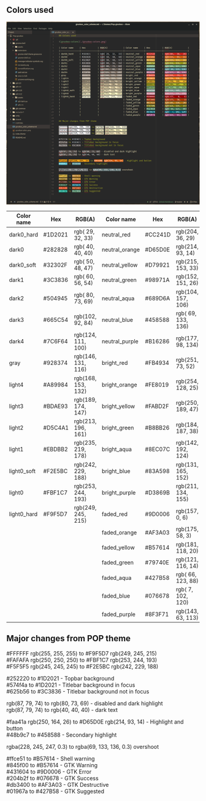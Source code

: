 ## Colors used

![gruvbox-colors](sample-images/atom.png)

| Color name     | Hex          | RGB(A)             | Color name     | Hex          | RGB(A)             |
|----------------|--------------|--------------------|----------------|--------------|--------------------|
| dark0_hard     | #1D2021      | rgb( 29,  32,  33) | neutral_red    | #CC241D      | rgb(204,  36,  29) |
| dark0          | #282828      | rgb( 40,  40,  40) | neutral_orange | #D65D0E      | rgb(214,  93,  14) |
| dark0_soft     | #32302F      | rgb( 50,  48,  47) | neutral_yellow | #D79921      | rgb(215, 153,  33) |
| dark1          | #3C3836      | rgb( 60,  56,  54) | neutral_green  | #98971A      | rgb(152, 151,  26) |
| dark2          | #504945      | rgb( 80,  73,  69) | neutral_aqua   | #689D6A      | rgb(104, 157, 106) |
| dark3          | #665C54      | rgb(102,  92,  84) | neutral_blue   | #458588      | rgb( 69, 133, 136) |
| dark4          | #7C6F64      | rgb(124, 111, 100) | neutral_purple | #B16286      | rgb(177,  98, 134) |
| gray           | #928374      | rgb(146, 131, 116) | bright_red     | #FB4934      | rgb(251,  73,  52) |
| light4         | #A89984      | rgb(168, 153, 132) | bright_orange  | #FE8019      | rgb(254, 128,  25) |
| light3         | #BDAE93      | rgb(189, 174, 147) | bright_yellow  | #FABD2F      | rgb(250, 189,  47) |
| light2         | #D5C4A1      | rgb(213, 196, 161) | bright_green   | #B8BB26      | rgb(184, 187,  38) |
| light1         | #EBDBB2      | rgb(235, 219, 178) | bright_aqua    | #8EC07C      | rgb(142, 192, 124) |
| light0_soft    | #F2E5BC      | rgb(242, 229, 188) | bright_blue    | #83A598      | rgb(131, 165, 152) |
| light0         | #FBF1C7      | rgb(253, 244, 193) | bright_purple  | #D3869B      | rgb(211, 134, 155) |
| light0_hard    | #F9F5D7      | rgb(249, 245, 215) | faded_red      | #9D0006      | rgb(157,   0,   6) |
|                |              |                    | faded_orange   | #AF3A03      | rgb(175,  58,   3) |
|                |              |                    | faded_yellow   | #B57614      | rgb(181, 118,  20) |
|                |              |                    | faded_green    | #79740E      | rgb(121, 116,  14) |
|                |              |                    | faded_aqua     | #427B58      | rgb( 66, 123,  88) |
|                |              |                    | faded_blue     | #076678      | rgb(  7, 102, 120) |
|                |              |                    | faded_purple   | #8F3F71      | rgb(143,  63, 113) |

## Major changes from POP theme

#FFFFFF rgb(255, 255, 255) to #F9F5D7 rgb(249, 245, 215)  
#FAFAFA rgb(250, 250, 250) to #FBF1C7 rgb(253, 244, 193)  
#F5F5F5 rgb(245, 245, 245) to #F2E5BC rgb(242, 229, 188)  

#252220 to #1D2021 - Topbar background  
#574f4a to #1D2021 - Titlebar background in focus  
#625b56 to #3C3836 - Titlebar background not in focus  

rgb(87, 79, 74) to rgb(80, 73, 69) - disabled and dark highlight  
rgb(87, 79, 74) to rgb(40, 40, 40) - dark text  

#faa41a rgb(250, 164, 26) to #D65D0E rgb(214, 93, 14) - Highlight and button  
#48b9c7 to #458588 - Secondary highlight  

rgba(228, 245, 247, 0.3) to rgba(69, 133, 136, 0.3) overshoot  

#ffce51 to #B57614 - Shell warning  
#845f00 to #B57614 - GTK Warning  
#431604 to #9D0006 - GTK Error  
#204b2f to #076678 - GTK Success  
#db3400 to #AF3A03 - GTK Destructive  
#01967a to #427B58 - GTK Suggested  
